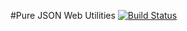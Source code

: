 #Pure JSON Web Utilities
[![Build Status](https://travis-ci.org/pagoru/PureJSONWebUtilities.svg?branch=master)](https://travis-ci.org/pagoru/PureJSONWebUtilities)